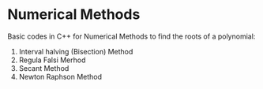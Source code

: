 # Numerical Methods

Basic codes in C++ for Numerical Methods to find the roots of a polynomial:
1. Interval halving (Bisection) Method
2. Regula Falsi Merhod
3. Secant Method
4. Newton Raphson Method
